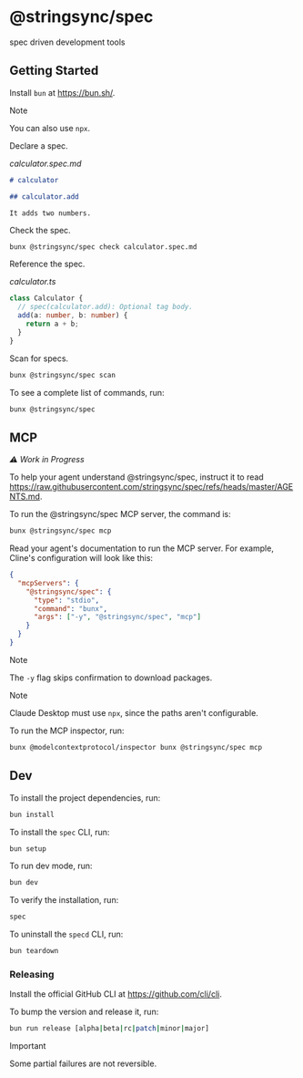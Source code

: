# @stringsync/spec

spec driven development tools

## Getting Started

Install `bun` at https://bun.sh/.

> [!NOTE]  
> You can also use `npx`.

Declare a spec.

_calculator.spec.md_

```md
# calculator

## calculator.add

It adds two numbers.
```

Check the spec.

```
bunx @stringsync/spec check calculator.spec.md
```

Reference the spec.

_calculator.ts_

```ts
class Calculator {
  // spec(calculator.add): Optional tag body.
  add(a: number, b: number) {
    return a + b;
  }
}
```

Scan for specs.

```sh
bunx @stringsync/spec scan
```

To see a complete list of commands, run:

```sh
bunx @stringsync/spec
```

## MCP

_⚠️ Work in Progress_

To help your agent understand @stringsync/spec, instruct it to read https://raw.githubusercontent.com/stringsync/spec/refs/heads/master/AGENTS.md.

To run the @stringsync/spec MCP server, the command is:

```sh
bunx @stringsync/spec mcp
```

Read your agent's documentation to run the MCP server. For example, Cline's configuration will look like this:

```json
{
  "mcpServers": {
    "@stringsync/spec": {
      "type": "stdio",
      "command": "bunx",
      "args": ["-y", "@stringsync/spec", "mcp"]
    }
  }
}
```

> [!NOTE]  
> The `-y` flag skips confirmation to download packages.

> [!NOTE]  
> Claude Desktop must use `npx`, since the paths aren't configurable.

To run the MCP inspector, run:

```sh
bunx @modelcontextprotocol/inspector bunx @stringsync/spec mcp
```

## Dev

To install the project dependencies, run:

```sh
bun install
```

To install the `spec` CLI, run:

```sh
bun setup
```

To run dev mode, run:

```sh
bun dev
```

To verify the installation, run:

```sh
spec
```

To uninstall the `specd` CLI, run:

```sh
bun teardown
```

### Releasing

Install the official GitHub CLI at https://github.com/cli/cli.

To bump the version and release it, run:

```sh
bun run release [alpha|beta|rc|patch|minor|major]
```

> [!IMPORTANT]  
> Some partial failures are not reversible.
